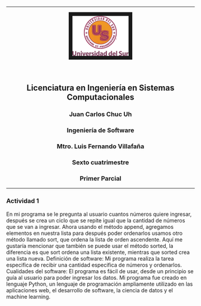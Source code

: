 -------------
<p align="center">
<img src="https://github.com/w3che/Dado_OLED/raw/main/UNISUR.png" width="150" height="107" border="10"/>
</p>
<br>
<h2 align="center">Licenciatura en Ingeniería en Sistemas Computacionales</h2>
<h3 align="center">Juan Carlos Chuc Uh</h3>
<h3 align="center">Ingeniería de Software</h3>
<h3 align="center">Mtro. Luis Fernando Villafaña</h3>
<h3 align="center">Sexto cuatrimestre</h3>
<h3 align="center">Primer Parcial</h3>

-------------

### Actividad 1

En mi programa se le pregunta al usuario cuantos números quiere ingresar, después se crea un ciclo que se repite igual que la cantidad de números que se van a ingresar.
Ahora usando el método append, agregamos elementos en nuestra lista para después poder ordenarlos usamos otro método llamado sort, que ordena la lista de orden ascendente.
Aquí me gustaría mencionar que también se puede usar el método sorted, la diferencia es que sort ordena una lista existente, mientras que sorted crea una lista nueva.
Definición de software: Mi programa realiza la tarea especifica de recibir una cantidad especifica de números y ordenarlos.
Cualidades del software: El programa es fácil de usar, desde un principio se guía al usuario para poder ingresar los datos.
Mi programa fue creado en lenguaje Python, un lenguaje de programación ampliamente utilizado en las aplicaciones web, el desarrollo de software, la ciencia de datos y el machine learning.
